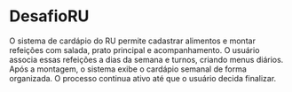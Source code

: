 # DesafioRU
O sistema de cardápio do RU permite cadastrar alimentos e montar refeições com salada, prato principal e acompanhamento. O usuário associa essas refeições a dias da semana e turnos, criando menus diários. Após a montagem, o sistema exibe o cardápio semanal de forma organizada. O processo continua ativo até que o usuário decida finalizar.
